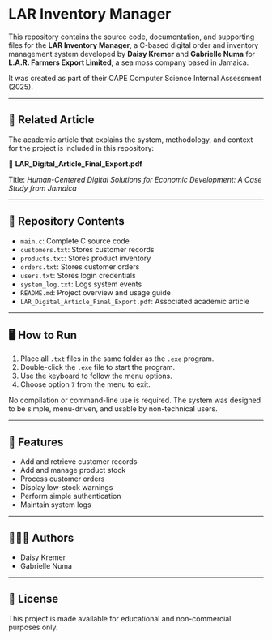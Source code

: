 # LAR Inventory Manager

This repository contains the source code, documentation, and supporting files for the **LAR Inventory Manager**, a C-based digital order and inventory management system developed by **Daisy Kremer** and **Gabrielle Numa** for **L.A.R. Farmers Export Limited**, a sea moss company based in Jamaica.

It was created as part of their CAPE Computer Science Internal Assessment (2025).

---

## 📝 Related Article

The academic article that explains the system, methodology, and context for the project is included in this repository:

📄 **LAR_Digital_Article_Final_Export.pdf**

Title: *Human-Centered Digital Solutions for Economic Development: A Case Study from Jamaica*

---

## 📂 Repository Contents

- `main.c`: Complete C source code
- `customers.txt`: Stores customer records
- `products.txt`: Stores product inventory
- `orders.txt`: Stores customer orders
- `users.txt`: Stores login credentials
- `system_log.txt`: Logs system events
- `README.md`: Project overview and usage guide
- `LAR_Digital_Article_Final_Export.pdf`: Associated academic article

---

## 🖥️ How to Run

1. Place all `.txt` files in the same folder as the `.exe` program.
2. Double-click the `.exe` file to start the program.
3. Use the keyboard to follow the menu options.
4. Choose option `7` from the menu to exit.

No compilation or command-line use is required. The system was designed to be simple, menu-driven, and usable by non-technical users.

---

## 📌 Features

- Add and retrieve customer records
- Add and manage product stock
- Process customer orders
- Display low-stock warnings
- Perform simple authentication
- Maintain system logs

---

## 👩🏽‍💻 Authors

- Daisy Kremer
- Gabrielle Numa

---

## 📜 License

This project is made available for educational and non-commercial purposes only.